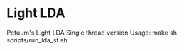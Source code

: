 Light LDA
=========
 Petuum's Light LDA
 Single thread version
 Usage:
 make
 sh scripts/run_lda_st.sh

